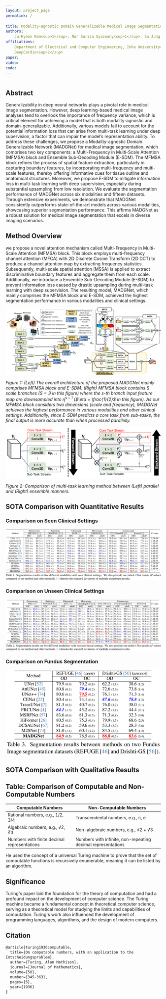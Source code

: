 ```yaml
---
layout: project_page
permalink: /

title: Modality-agnostic Domain Generalizable Medical Image Segmentation by Multi-Frequency in Multi-Scale Attention
authors:
    Ju-Hyeon Nam<sup>1</sup>, Nur Suriza Syazwany<sup>1</sup>, Su Jung Kim<sup>1</sup>, Sang-Chul Lee<sup>1,2</sup>
affiliations:
    Department of Electrical and Computer Engineering, Inha University<sup>1</sup>
    DeepCardio<sup>2</sup>
paper:
video:
code:
---
```


<div class="columns is-centered has-text-centered">
    <div class="column is-four-fifths">
        <h2>Abstract</h2>
        <div class="content has-text-justified">
Generalizability in deep neural networks plays a pivotal role in medical image segmentation. However, deep learning-based medical image analyses tend to overlook the importance of frequency variance, which is critical element for achieving a model that is both modality-agnostic and domain-generalizable.  Additionally, various models fail to account for the potential information loss that can arise from multi-task learning under deep supervision, a factor that can impair the model’s representation ability. To address these challenges, we propose a Modality-agnostic Domain Generalizable Network (MADGNet) for medical image segmentation, which comprises two key components: a Multi-Frequency in Multi-Scale Attention (MFMSA) block and Ensemble Sub-Decoding Module (E-SDM). The MFMSA block refines the process of spatial feature extraction, particularly in capturing boundary features, by incorporating multi-frequency and multi-scale features, thereby offering informative cues for tissue outline and anatomical structures. Moreover, we propose E-SDM to mitigate information loss in multi-task learning with deep supervision, especially during substantial upsampling from low resolution. We evaluate the segmentation performance of MADGNet across six modalities and fifteen datasets. Through extensive experiments, we demonstrate that MADGNet consistently outperforms  state-of-the-art models across various modalities, showcasing superior segmentation performance.  This affirms MADGNet as a robust solution for medical image segmentation that excels in diverse imaging scenarios.
        </div>
    </div>
</div>

## Method Overview
we propose a novel attention mechanism called Multi-Frequency in Multi-Scale Attention (MFMSA) block. This block employs multi-frequency channel attention (MFCA) with 2D Discrete Cosine Transform (2D DCT) to produce a channel attention map by extracting frequency statistics. Subsequently, multi-scale spatial attention (MSSA) is applied to extract discriminative boundary features and aggregate them from each scale. Additionally, we introduce a Ensemble Sub-Decoding Module (E-SDM) to prevent information loss caused by drastic upsampling during multi-task learning with deep supervision. The resulting model, MADGNet, which mainly comprises the MFMSA block and E-SDM, achieved the highest segmentation performance in various modalities and clinical settings.

![MADGNet](/static/image/MADGNet.png)

*Figure 1:  (Left) The overall architecture of the proposed MADGNet mainly comprises MFMSA block and E-SDM. (Right) MFMSA block contains $S$ scale branches ($S = 3$ in this figure) where the $s$-th branch input feature map are downsampled into $\eta^{s - 1}$ ($\eta = \frac{1}{2}$ in this figure). As our MFMSA block considers two dimensions (scale and frequency), MADGNet achieves the highest performance in various modalities and other clinical settings. Additionally, since E-SDM predicts a core task from sub-tasks, the final output is more accurate than when processed parallelly.*

![Ensemble](/static/image/Ensemble.png)

*Figure 2:  Comparison of multi-task learning method between (Left) parallel and (Right) ensemble manners.*

## SOTA Comparison with Quantitative Results
### Comparison on Seen Clinical Settings
![Seen_Results](/static/image/SOTA_Comparison_seen.png)

### Comparison on Unseen Clinical Settings
![Seen_Results](/static/image/SOTA_Comparison_unseen.png)

### Comparison on Fundus Segmentation
![Seen_Results](/static/image/SOTA_Comparison_fundus.png)

## SOTA Comparison with Qualitative Results



## Table: Comparison of Computable and Non-Computable Numbers

| Computable Numbers | Non-Computable Numbers |
|-------------------|-----------------------|
| Rational numbers, e.g., 1/2, 3/4 | Transcendental numbers, e.g., π, e |
| Algebraic numbers, e.g., √2, ∛3 | Non-algebraic numbers, e.g., √2 + √3 |
| Numbers with finite decimal representations | Numbers with infinite, non-repeating decimal representations |

He used the concept of a universal Turing machine to prove that the set of computable functions is recursively enumerable, meaning it can be listed by an algorithm.

## Significance
Turing's paper laid the foundation for the theory of computation and had a profound impact on the development of computer science. The Turing machine became a fundamental concept in theoretical computer science, serving as a theoretical model for studying the limits and capabilities of computation. Turing's work also influenced the development of programming languages, algorithms, and the design of modern computers.

## Citation
```
@article{turing1936computable,
  title={On computable numbers, with an application to the Entscheidungsproblem},
  author={Turing, Alan Mathison},
  journal={Journal of Mathematics},
  volume={58},
  number={345-363},
  pages={5},
  year={1936}
}
```
